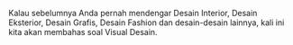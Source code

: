 Kalau sebelumnya Anda pernah mendengar Desain Interior, Desain Eksterior, Desain Grafis, Desain Fashion dan desain-desain lainnya, kali ini kita akan membahas soal Visual Desain.
